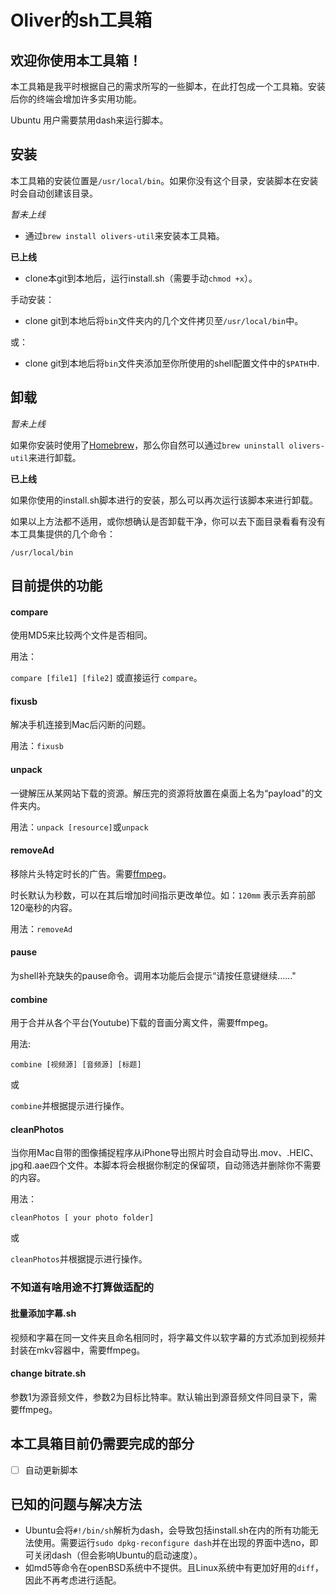 # Oliver的sh工具箱

## 欢迎你使用本工具箱！

本工具箱是我平时根据自己的需求所写的一些脚本，在此打包成一个工具箱。安装后你的终端会增加许多实用功能。

Ubuntu 用户需要禁用dash来运行脚本。

## 安装

本工具箱的安装位置是`/usr/local/bin`。如果你没有这个目录，安装脚本在安装时会自动创建该目录。

_暂未上线_

- 通过`brew install olivers-util`来安装本工具箱。

**已上线**

- clone本git到本地后，运行install.sh（需要手动`chmod +x`）。

手动安装：

- clone git到本地后将`bin`文件夹内的几个文件拷贝至`/usr/local/bin`中。

或：

- clone git到本地后将`bin`文件夹添加至你所使用的shell配置文件中的`$PATH`中.

## 卸载

_暂未上线_

如果你安装时使用了[Homebrew](https://github.com/Homebrew/brew)，那么你自然可以通过`brew uninstall olivers-util`来进行卸载。

**已上线**

如果你使用的install.sh脚本进行的安装，那么可以再次运行该脚本来进行卸载。

如果以上方法都不适用，或你想确认是否卸载干净，你可以去下面目录看看有没有本工具集提供的几个命令：

`/usr/local/bin`

## 目前提供的功能

#### compare

使用MD5来比较两个文件是否相同。

用法：

`compare [file1] [file2]` 或直接运行 `compare`。

#### fixusb

解决手机连接到Mac后闪断的问题。

用法：`fixusb`

#### unpack

一键解压从某网站下载的资源。解压完的资源将放置在桌面上名为“payload"的文件夹内。

用法：`unpack [resource]`或`unpack`

#### removeAd

移除片头特定时长的广告。需要[ffmpeg](https://github.com/FFmpeg/FFmpeg)。

时长默认为秒数，可以在其后增加时间指示更改单位。如：`120mm` 表示丢弃前部120毫秒的内容。

用法：`removeAd`

#### pause

为shell补充缺失的pause命令。调用本功能后会提示“请按任意键继续……"

#### combine

用于合并从各个平台(Youtube)下载的音画分离文件，需要ffmpeg。

用法:

`combine [视频源] [音频源] [标题]`

或

`combine`并根据提示进行操作。

#### cleanPhotos

当你用Mac自带的图像捕捉程序从iPhone导出照片时会自动导出.mov、.HEIC、jpg和.aae四个文件。本脚本将会根据你制定的保留项，自动筛选并删除你不需要的内容。

用法：

`cleanPhotos [ your photo folder]`

或

`cleanPhotos`并根据提示进行操作。

### 不知道有啥用途不打算做适配的

#### 批量添加字幕.sh

视频和字幕在同一文件夹且命名相同时，将字幕文件以软字幕的方式添加到视频并封装在mkv容器中，需要ffmpeg。

#### change bitrate.sh

参数1为源音频文件，参数2为目标比特率。默认输出到源音频文件同目录下，需要ffmpeg。

## 本工具箱目前仍需要完成的部分

* [ ] 自动更新脚本

## 已知的问题与解决方法

- Ubuntu会将`#!/bin/sh`解析为dash，会导致包括install.sh在内的所有功能无法使用。需要运行`sudo dpkg-reconfigure dash`并在出现的界面中选no，即可关闭dash（但会影响Ubuntu的启动速度）。
- 如md5等命令在openBSD系统中不提供。且Linux系统中有更加好用的`diff`，因此不再考虑进行适配。
